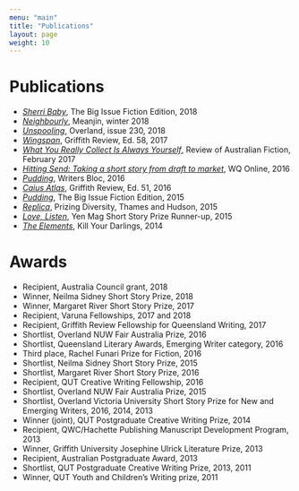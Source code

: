 ```yaml
---
menu: "main"
title: "Publications"
layout: page
weight: 10
---
```


# Publications

- [_Sherri Baby_](https://www.thebigissue.org.au/magazines/2018/08/10/fiction-edition-2018/), The Big Issue Fiction Edition, 2018
- [_Neighbourly_](https://meanjin.com.au/fiction/neighbourly/), Meanjin, winter 2018
- [_Unspooling_](https://overland.org.au/previous-issues/issue-230/fiction-prize-laura-elvery/), Overland, issue 230, 2018
- [_Wingspan_](https://griffithreview.com/articles/wingspan/), Griffith Review, Ed. 58, 2017
- [_What You Really Collect Is Always Yourself_](http://reviewofaustralianfiction.com/product/raf-140-volume-21-issue-1/), Review of Australian Fiction, February 2017
- [_Hitting Send: Taking a short story from draft to market_](https://qldwriters.org.au/2016/01/04/hitting-send-taking-a-short-story-from-draft-to-market/), WQ Online, 2016
- [_Pudding_](https://thewritersbloc.net/bloc-features-pudding-laura-elvery), Writers Bloc, 2016
- [_Caius Atlas_](https://griffithreview.com/articles/caius-atlas/), Griffith Review, Ed. 51, 2016
- [_Pudding_](https://www.thebigissue.org.au/blog/2016/03/23/fiction-edition---pudding/), The Big Issue Fiction Edition, 2015
- [_Replica_](https://booko.com.au/9780500500552/Prizing-Diversity), Prizing Diversity, Thames and Hudson, 2015
- [_Love, Listen_](https://www.yenmag.net/friday-fiction-love-listen/), Yen Mag Short Story Prize Runner-up, 2015
- [_The Elements_](https://www.killyourdarlings.com.au/2014/11/the-elements-by-laura-elvery/), Kill Your Darlings, 2014

# Awards

- Recipient, Australia Council grant, 2018
- Winner, Neilma Sidney Short Story Prize, 2018
- Winner, Margaret River Short Story Prize, 2017
- Recipient, Varuna Fellowships, 2017 and 2018
- Recipient, Griffith Review Fellowship for Queensland Writing, 2017
- Shortlist, Overland NUW Fair Australia Prize, 2016
- Shortlist, Queensland Literary Awards, Emerging Writer category, 2016
- Third place, Rachel Funari Prize for Fiction, 2016
- Shortlist, Neilma Sidney Short Story Prize, 2015
- Shortlist, Margaret River Short Story Prize, 2016
- Recipient, QUT Creative Writing Fellowship, 2016
- Shortlist, Overland NUW Fair Australia Prize, 2015
- Shortlist, Overland Victoria University Short Story Prize for New and Emerging Writers, 2016, 2014, 2013
- Winner (joint), QUT Postgraduate Creative Writing Prize, 2014
- Recipient, QWC/Hachette Publishing Manuscript Development Program, 2013
- Winner, Griffith University Josephine Ulrick Literature Prize, 2013
- Recipient, Australian Postgraduate Award, 2013
- Shortlist, QUT Postgraduate Creative Writing Prize, 2013, 2011
- Winner, QUT Youth and Children’s Writing prize, 2011
